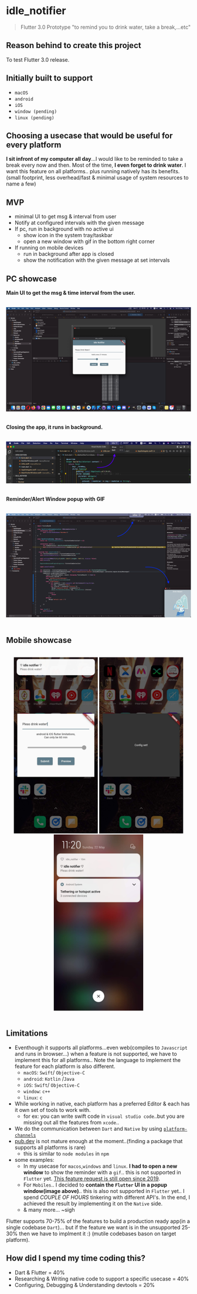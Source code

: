# idle_notifier

> Flutter 3.0 Prototype "to remind you to drink water, take a break,...etc"

## Reason behind to create this project

To test Flutter 3.0 release.

## Initially built to support

- `macOS`
- `android`
- `iOS`
- `window (pending)`
- `linux (pending)`

## Choosing a usecase that would be useful for every platform

**I sit infront of my computer all day**...I would like to be reminded to take a break every now and then. Most of the time, **I even forget to drink water**.
I want this feature on all platforms.. plus running natively has its benefits. (small footprint, less overhead/fast & minimal usage of system resources to name a few)

## MVP

- minimal UI to get msg & interval from user
- Notify at configured intervals with the given message
- If pc, run in background with no active ui
  - show icon in the system tray/taskbar
  - open a new window with gif in the bottom right corner
- If running on mobile devices
  - run in background after app is closed
  - show the notification with the given message at set intervals

## PC showcase

**Main UI to get the msg & time interval from the user.**

<p>
    </br>
    <img src="./preview/macos-ui.png" alt="Main ui"/>
    </br>
    </br>
</p>

**Closing the app, it runs in background.**

<p>
    </br>
    <img src="./preview/runInBackground.png" alt="Running in background"/>
    </br>
    </br>
</p>

**Reminder/Alert Window popup with GIF**

<p>
    </br>
    <img src="./preview/PopsupToRemindToDrinkWater.png" alt="Reminber window"/>
    </br>
    </br>
</p>

## Mobile showcase

<p align="center">
    </br>
    <img src="./preview/mainui-phone-preview-notification.jpg" width="auto" height="480" alt="Main ui"/>
    <img src="./preview/SettingTheInteralToRun.jpg" width="auto" height="480" alt="Running in background"/>
    <img src="./preview/Notification.jpg" alt="Reminber window" width="auto" height="480"/>
    </br>
    </br>
</p>

## Limitations

- Eventhough it supports all platforms...even web(compiles to `Javascript` and runs in browser...) when a feature is not supported, we have to implement this for all platforms.. Note the language to implement the feature for each platform is also different.
  - `macOS`: `Swift`/ `Objective-C`
  - `android`: `Kotlin` /`Java`
  - `iOS`: `Swift`/ `Objective-C`
  - `window`: `c++`
  - `linux`: `c`
- While working in native, each platform has a preferred Editor & each has it own set of tools to work with.
  - for ex: you can write swift code in `visual studio code`..but you are missing out all the features from `xcode`..
- We do the communication between `Dart` and `Native` by using [`platform-channels`](https://docs.flutter.dev/development/platform-integration/platform-channels)
- [pub.dev](https://pub.dev) is not mature enough at the moment..(finding a package that supports all platforms is rare)
  - this is similar to `node modules` in `npm`
- some examples:
  - In my usecase for `macos`,`windows` and `linux`. **I had to open a new window** to show the reminder with a `gif`.. this is not supported in `Flutter` yet. [This feature request is still open since 2019](https://github.com/flutter/flutter/issues/30701).
  - For `Mobiles`.. I decided to **contain the `Flutter` UI in a popup window(image above)**.. this is also not supported in `Flutter` yet.. I spend _COUPLE OF HOURS_ tinkering with different API's. In the end, I achieved the result by implementing it on the `Native` side.
  - & many more... ~sigh

Flutter supports 70-75% of the features to build a production ready app(in a single codebase `Dart`)... but if the feature we want is in the unsupported 25-30% then we have to implment it :) (mutile codebases bason on target platform).

## How did I spend my time coding this?

- Dart & Flutter = 40%
- Researching & Writing native code to support a specific usecase = 40%
- Configuring, Debugging & Understanding devtools = 20%
